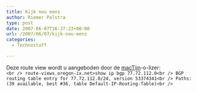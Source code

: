 ```yaml
---
title: Kijk nou eens
author: Riemer Palstra
type: post
date: 2007-06-07T16:37:23+00:00
url: /2007/06/07/kijk-nou-eens
categories:
  - Technostuff

---
```

Deze route view wordt u aangeboden door de [macTijn][1]-o-lizer:  
`<br />
route-views.oregon-ix.net>show ip bgp 77.72.112.0<br />
BGP routing table entry for 77.72.112.0/24, version 53374341<br />
Paths: (39 available, best #36, table Default-IP-Routing-Table)<br />
`

 [1]: http://www.mactijn.eu/